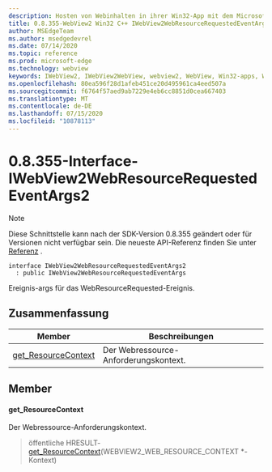 ```yaml
---
description: Hosten von Webinhalten in ihrer Win32-App mit dem Microsoft Edge WebView2-Steuerelement
title: 0.8.355-WebView2 Win32 C++ IWebView2WebResourceRequestedEventArgs2
author: MSEdgeTeam
ms.author: msedgedevrel
ms.date: 07/14/2020
ms.topic: reference
ms.prod: microsoft-edge
ms.technology: webview
keywords: IWebView2, IWebView2WebView, webview2, WebView, Win32-apps, Win32, Edge
ms.openlocfilehash: 80ea596f28d1afeb451ce20d495961ca4eed507a
ms.sourcegitcommit: f6764f57aed9ab7229e4eb6cc8851d0cea667403
ms.translationtype: MT
ms.contentlocale: de-DE
ms.lasthandoff: 07/15/2020
ms.locfileid: "10878113"
---
```

# 0.8.355-Interface-IWebView2WebResourceRequestedEventArgs2 

> [!NOTE]
> Diese Schnittstelle kann nach der SDK-Version 0.8.355 geändert oder für Versionen nicht verfügbar sein. Die neueste API-Referenz finden Sie unter [Referenz](../../../webview2-api-reference.md) .

```
interface IWebView2WebResourceRequestedEventArgs2
  : public IWebView2WebResourceRequestedEventArgs
```

Ereignis-args für das WebResourceRequested-Ereignis.

## Zusammenfassung

 Member                        | Beschreibungen
--------------------------------|---------------------------------------------
[get_ResourceContext](#get_resourcecontext) | Der Webressource-Anforderungskontext.

## Member

#### get_ResourceContext 

Der Webressource-Anforderungskontext.

> öffentliche HRESULT- [get_ResourceContext](#get_resourcecontext)(WEBVIEW2_WEB_RESOURCE_CONTEXT *-Kontext)

